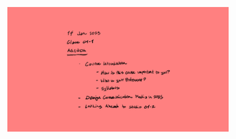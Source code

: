 ![Today's Agenda](images/250114_01-1.png)

<!-- comment

![](images/Assignment_13_Above_Average.png)

![](images/Assignment_13_Average.png)

![](images/Assignment_13_Below_Average.png)

-->
